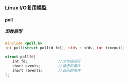 ### Linux I/O复用模型

#### poll

##### 函数原型

```C++
#include <poll.h>
int poll(struct pollfd fd[], nfds_t nfds, int timeout);

struct pollfd{
　　int fd;              //文件描述符
　　short events;        //请求的事件
　　short revents;       //返回的事件
};
```

